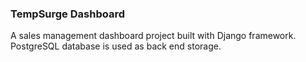 ### TempSurge Dashboard

A sales management dashboard project built with Django framework. PostgreSQL database is used as back end storage.

